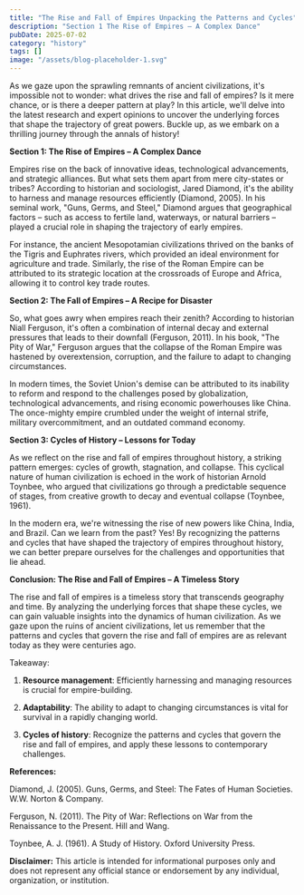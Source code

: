 ```yaml
---
title: "The Rise and Fall of Empires Unpacking the Patterns and Cycles"
description: "Section 1 The Rise of Empires – A Complex Dance"
pubDate: 2025-07-02
category: "history"
tags: []
image: "/assets/blog-placeholder-1.svg"
---
```


As we gaze upon the sprawling remnants of ancient civilizations, it's impossible not to wonder: what drives the rise and fall of empires? Is it mere chance, or is there a deeper pattern at play? In this article, we'll delve into the latest research and expert opinions to uncover the underlying forces that shape the trajectory of great powers. Buckle up, as we embark on a thrilling journey through the annals of history!

**Section 1: The Rise of Empires – A Complex Dance**

Empires rise on the back of innovative ideas, technological advancements, and strategic alliances. But what sets them apart from mere city-states or tribes? According to historian and sociologist, Jared Diamond, it's the ability to harness and manage resources efficiently (Diamond, 2005). In his seminal work, "Guns, Germs, and Steel," Diamond argues that geographical factors – such as access to fertile land, waterways, or natural barriers – played a crucial role in shaping the trajectory of early empires.

For instance, the ancient Mesopotamian civilizations thrived on the banks of the Tigris and Euphrates rivers, which provided an ideal environment for agriculture and trade. Similarly, the rise of the Roman Empire can be attributed to its strategic location at the crossroads of Europe and Africa, allowing it to control key trade routes.

**Section 2: The Fall of Empires – A Recipe for Disaster**

So, what goes awry when empires reach their zenith? According to historian Niall Ferguson, it's often a combination of internal decay and external pressures that leads to their downfall (Ferguson, 2011). In his book, "The Pity of War," Ferguson argues that the collapse of the Roman Empire was hastened by overextension, corruption, and the failure to adapt to changing circumstances.

In modern times, the Soviet Union's demise can be attributed to its inability to reform and respond to the challenges posed by globalization, technological advancements, and rising economic powerhouses like China. The once-mighty empire crumbled under the weight of internal strife, military overcommitment, and an outdated command economy.

**Section 3: Cycles of History – Lessons for Today**

As we reflect on the rise and fall of empires throughout history, a striking pattern emerges: cycles of growth, stagnation, and collapse. This cyclical nature of human civilization is echoed in the work of historian Arnold Toynbee, who argued that civilizations go through a predictable sequence of stages, from creative growth to decay and eventual collapse (Toynbee, 1961).

In the modern era, we're witnessing the rise of new powers like China, India, and Brazil. Can we learn from the past? Yes! By recognizing the patterns and cycles that have shaped the trajectory of empires throughout history, we can better prepare ourselves for the challenges and opportunities that lie ahead.

**Conclusion: The Rise and Fall of Empires – A Timeless Story**

The rise and fall of empires is a timeless story that transcends geography and time. By analyzing the underlying forces that shape these cycles, we can gain valuable insights into the dynamics of human civilization. As we gaze upon the ruins of ancient civilizations, let us remember that the patterns and cycles that govern the rise and fall of empires are as relevant today as they were centuries ago.

Takeaway:

1. **Resource management**: Efficiently harnessing and managing resources is crucial for empire-building.

2. **Adaptability**: The ability to adapt to changing circumstances is vital for survival in a rapidly changing world.

3. **Cycles of history**: Recognize the patterns and cycles that govern the rise and fall of empires, and apply these lessons to contemporary challenges.

**References:**

Diamond, J. (2005). Guns, Germs, and Steel: The Fates of Human Societies. W.W. Norton & Company.

Ferguson, N. (2011). The Pity of War: Reflections on War from the Renaissance to the Present. Hill and Wang.

Toynbee, A. J. (1961). A Study of History. Oxford University Press.

**Disclaimer:** This article is intended for informational purposes only and does not represent any official stance or endorsement by any individual, organization, or institution.